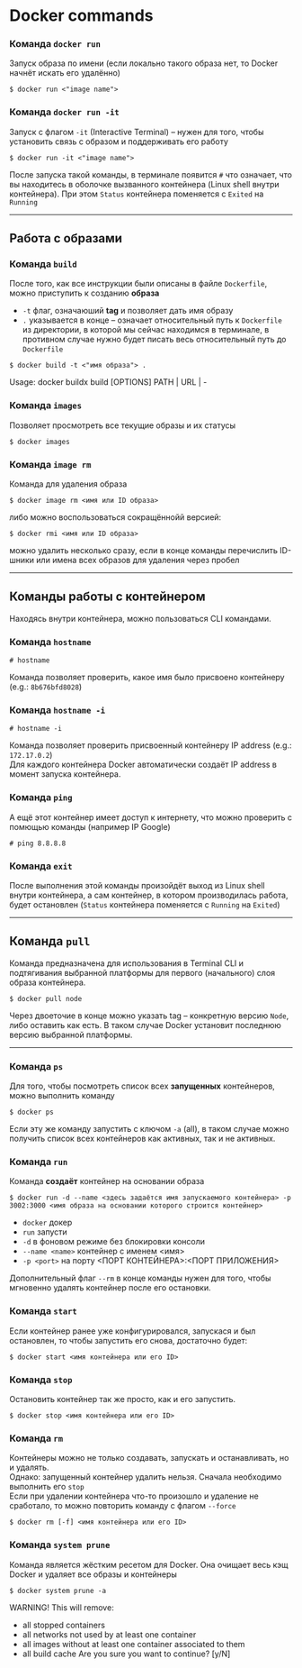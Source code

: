 # Docker commands
### Команда `docker run`
Запуск образа по имени (если локально такого образа нет, то Docker начнёт искать его удалённо)
```shell
$ docker run <"image name">
```

### Команда `docker run -it`
Запуск с флагом `-it` (Interactive Terminal) – нужен для того, чтобы установить связь с образом и поддерживать его работу
```shell
$ docker run -it <"image name">
```
После запуска такой команды, в терминале появится `#` что означает, что вы находитесь в оболочке вызванного контейнера (Linux shell внутри контейнера). При этом `Status` контейнера поменяется с `Exited` на `Running`

---

## Работа с образами
### Команда `build`
После того, как все инструкции были описаны в файле `Dockerfile`, можно приступить к созданию **образа**
- `-t` флаг, означаюший **tag** и позволяет дать имя образу
- `.` указывается в конце – означает относительный путь к `Dockerfile` из директории, в которой мы сейчас находимся в терминале, в противном случае нужно будет писать весь относительный путь до `Dockerfile`
```shell
$ docker build -t <"имя образа"> .
```
Usage:  docker buildx build [OPTIONS] PATH | URL | -

### Команда `images`
Позволяет просмотреть все текущие образы и их статусы
```shell
$ docker images
```

### Команда `image rm`
Команда для удаления образа
```shell
$ docker image rm <имя или ID образа>
```
либо можно воспользоваться сокращённойй версией:
```shell
$ docker rmi <имя или ID образа>
```
можно удалить несколько сразу, если в конце команды перечислить ID-шники или имена всех образов для удаления через пробел

---

## Команды работы с контейнером
Находясь внутри контейнера, можно пользоваться CLI командами.

### Команда `hostname`
```shell
# hostname
```
Команда позволяет проверить, какое имя было присвоено контейнеру (e.g.: `8b676bfd8028`)

### Команда `hostname -i`
```shell
# hostname -i
```
Команда позволяет проверить присвоенный контейнеру IP address (e.g.: `172.17.0.2`)  
Для каждого контейнера Docker автоматически создаёт IP address в момент запуска контейнера.  

### Команда `ping`
А ещё этот контейнер имеет доступ к интернету, что можно проверить с помющью команды (например IP Google)
```shell
# ping 8.8.8.8
```

### Команда `exit`
После выполнения этой команды произойдёт выход из Linux shell внутри контейнера, а сам контейнер, в котором производилась работа, будет остановлен (`Status` контейнера поменяется с `Running` на `Exited`)

---

## Команда `pull`
Команда предназначена для использования в Terminal CLI и подтягивания выбранной платформы для первого (начального) слоя образа контейнера.
```shell
$ docker pull node
```
Через двоеточие в конце можно указать tag – конкретную версию `Node`, либо оставить как есть. В таком случае Docker установит последнюю версию выбранной платформы.

---

### Команда `ps`
Для того, чтобы посмотреть список всех **запущенных** контейнеров, можно выполнить команду
```shell
$ docker ps
```
Если эту же команду запустить с ключом `-a` (all), в таком случае можно получить список всех контейнеров как активных, так и не активных.

### Команда `run`
Команда **создаёт** контейнер на основании образа
```shell
$ docker run -d --name <здесь задаётся имя запускаемого контейнера> -p 3002:3000 <имя образа на основании которого строится контейнер>
```
- `docker` докер
- `run` запусти
- `-d` в фоновом режиме без блокировки консоли
- `--name <name>` контейнер с именем <имя>
- `-p <port>` на порту <ПОРТ КОНТЕЙНЕРА>:<ПОРТ ПРИЛОЖЕНИЯ>

Дополнительный флаг `--rm` в конце команды нужен для того, чтобы мгновенно удалять контейнер после его остановки.

### Команда `start`
Если контейнер ранее уже конфигурировался, запускася и был остановлен, то чтобы запустить его снова, достаточно будет:
```shell
$ docker start <имя контейнера или его ID>
```

### Команда `stop`
Остановить контейнер так же просто, как и его запустить.
```shell
$ docker stop <имя контейнера или его ID>
```

### Команда `rm`
Контейнеры можно не только создавать, запускать и останавливать, но и удалять.  
Однако: запущенный контейнер удалить нельзя. Сначала необходимо выполнить его `stop`  
Если при удалении контейнера что-то произошло и удаление не сработало, то можно повторить команду с флагом `--force`
```shell
$ docker rm [-f] <имя контейнера или его ID>
```

### Команда `system prune`
Команда является жёстким ресетом для Docker. Она очищает весь кэщ Docker и удаляет все образы и контейнеры
```shell
$ docker system prune -a
```
WARNING! This will remove:
- all stopped containers
- all networks not used by at least one container
- all images without at least one container associated to them
- all build cache
  Are you sure you want to continue? [y/N] 
